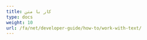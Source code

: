 ```yaml
---
title: کار با متن
type: docs
weight: 10
url: /fa/net/developer-guide/how-to/work-with-text/
---
```

